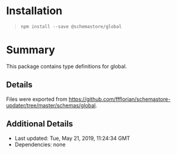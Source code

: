 # Installation
> `npm install --save @schemastore/global`

# Summary
This package contains type definitions for global.

## Details
Files were exported from https://github.com/ffflorian/schemastore-updater/tree/master/schemas/global.

## Additional Details
* Last updated: Tue, May 21, 2019, 11:24:34 GMT
* Dependencies: none
